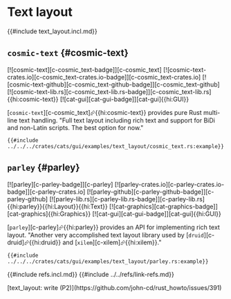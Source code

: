 # Text layout

{{#include text_layout.incl.md}}

## `cosmic-text` {#cosmic-text}

[![cosmic-text][c-cosmic_text-badge]][c-cosmic_text] [![cosmic-text-crates.io][c-cosmic_text-crates.io-badge]][c-cosmic_text-crates.io] [![cosmic-text-github][c-cosmic_text-github-badge]][c-cosmic_text-github] [![cosmic-text-lib.rs][c-cosmic_text-lib.rs-badge]][c-cosmic_text-lib.rs]{{hi:cosmic-text}} [![cat-gui][cat-gui-badge]][cat-gui]{{hi:GUI}}

[`cosmic-text`][c-cosmic_text]⮳{{hi:cosmic-text}} provides pure Rust multi-line text handling. "Full text layout including rich text and support for BiDi and non-Latin scripts. The best option for now."

```rust,editable
{{#include ../../../crates/cats/gui/examples/text_layout/cosmic_text.rs:example}}
```

## `parley` {#parley}

[![parley][c-parley-badge]][c-parley] [![parley-crates.io][c-parley-crates.io-badge]][c-parley-crates.io] [![parley-github][c-parley-github-badge]][c-parley-github] [![parley-lib.rs][c-parley-lib.rs-badge]][c-parley-lib.rs]{{hi:parley}}{{hi:Layout}}{{hi:Text}} [![cat-graphics][cat-graphics-badge]][cat-graphics]{{hi:Graphics}} [![cat-gui][cat-gui-badge]][cat-gui]{{hi:GUI}}

[`parley`][c-parley]⮳{{hi:parley}}  provides an API for implementing rich text layout. "Another very accomplished text layout library used by [`druid`][c-druid]⮳{{hi:druid}} and [`xilem`][c-xilem]⮳{{hi:xilem}}."

```rust,editable
{{#include ../../../crates/cats/gui/examples/text_layout/parley.rs:example}}
```

{{#include refs.incl.md}}
{{#include ../../refs/link-refs.md}}

<div class="hidden">
[text_layout: write (P2)](https://github.com/john-cd/rust_howto/issues/391)

</div>
